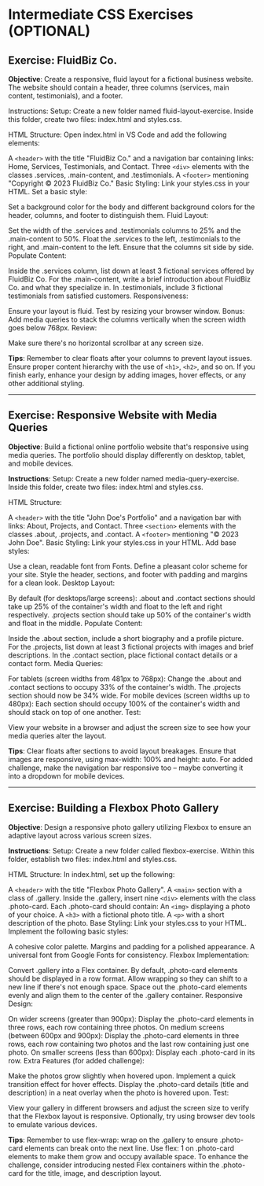 # Intermediate CSS Exercises (OPTIONAL)

## Exercise: FluidBiz Co. 
**Objective**: Create a responsive, fluid layout for a fictional business website. The website should contain a header, three columns (services, main content, testimonials), and a footer.

Instructions:
Setup: Create a new folder named fluid-layout-exercise. Inside this folder, create two files: index.html and styles.css.

HTML Structure: Open index.html in VS Code and add the following elements:

A `<header>` with the title "FluidBiz Co." and a navigation bar containing links: Home, Services, Testimonials, and Contact.
Three `<div>` elements with the classes .services, .main-content, and .testimonials.
A `<footer>` mentioning "Copyright © 2023 FluidBiz Co."
Basic Styling: Link your styles.css in your HTML. Set a basic style:

Set a background color for the body and different background colors for the header, columns, and footer to distinguish them.
Fluid Layout:

Set the width of the .services and .testimonials columns to 25% and the .main-content to 50%.
Float the .services to the left, .testimonials to the right, and .main-content to the left.
Ensure that the columns sit side by side.
Populate Content:

Inside the .services column, list down at least 3 fictional services offered by FluidBiz Co.
For the .main-content, write a brief introduction about FluidBiz Co. and what they specialize in.
In .testimonials, include 3 fictional testimonials from satisfied customers.
Responsiveness:

Ensure your layout is fluid. Test by resizing your browser window.
Bonus: Add media queries to stack the columns vertically when the screen width goes below 768px.
Review:

Make sure there's no horizontal scrollbar at any screen size.

**Tips**:
Remember to clear floats after your columns to prevent layout issues.
Ensure proper content hierarchy with the use of `<h1>`, `<h2>`, and so on.
If you finish early, enhance your design by adding images, hover effects, or any other additional styling.


---

## Exercise: Responsive Website with Media Queries
**Objective**: Build a fictional online portfolio website that's responsive using media queries. The portfolio should display differently on desktop, tablet, and mobile devices.

**Instructions**:
Setup: Create a new folder named media-query-exercise. Inside this folder, create two files: index.html and styles.css.

HTML Structure:

A `<header>` with the title "John Doe's Portfolio" and a navigation bar with links: About, Projects, and Contact.
Three `<section>` elements with the classes .about, .projects, and .contact.
A `<footer>` mentioning "© 2023 John Doe".
Basic Styling: Link your styles.css in your HTML. Add base styles:

Use a clean, readable font from Fonts.
Define a pleasant color scheme for your site.
Style the header, sections, and footer with padding and margins for a clean look.
Desktop Layout:

By default (for desktops/large screens):
.about and .contact sections should take up 25% of the container's width and float to the left and right respectively.
.projects section should take up 50% of the container's width and float in the middle.
Populate Content:

Inside the .about section, include a short biography and a profile picture.
For the .projects, list down at least 3 fictional projects with images and brief descriptions.
In the .contact section, place fictional contact details or a contact form.
Media Queries:

For tablets (screen widths from 481px to 768px):
Change the .about and .contact sections to occupy 33% of the container's width.
The .projects section should now be 34% wide.
For mobile devices (screen widths up to 480px):
Each section should occupy 100% of the container's width and should stack on top of one another.
Test:

View your website in a browser and adjust the screen size to see how your media queries alter the layout.

**Tips**:
Clear floats after sections to avoid layout breakages.
Ensure that images are responsive, using max-width: 100% and height: auto.
For added challenge, make the navigation bar responsive too – maybe converting it into a dropdown for mobile devices.

---

## Exercise: Building a Flexbox Photo Gallery
**Objective**: Design a responsive photo gallery utilizing Flexbox to ensure an adaptive layout across various screen sizes.

**Instructions**:
Setup: Create a new folder called flexbox-exercise. Within this folder, establish two files: index.html and styles.css.

HTML Structure: In index.html, set up the following:

A `<header>` with the title "Flexbox Photo Gallery".
A `<main>` section with a class of .gallery.
Inside the .gallery, insert nine `<div>` elements with the class .photo-card. Each .photo-card should contain:
An `<img>` displaying a photo of your choice.
A `<h3>` with a fictional photo title.
A `<p>` with a short description of the photo.
Base Styling: Link your styles.css to your HTML. Implement the following basic styles:

A cohesive color palette.
Margins and padding for a polished appearance.
A universal font from Google Fonts for consistency.
Flexbox Implementation:

Convert .gallery into a Flex container.
By default, .photo-card elements should be displayed in a row format. Allow wrapping so they can shift to a new line if there's not enough space.
Space out the .photo-card elements evenly and align them to the center of the .gallery container.
Responsive Design:

On wider screens (greater than 900px): Display the .photo-card elements in three rows, each row containing three photos.
On medium screens (between 600px and 900px): Display the .photo-card elements in three rows, each row containing two photos and the last row containing just one photo.
On smaller screens (less than 600px): Display each .photo-card in its row.
Extra Features (for added challenge):

Make the photos grow slightly when hovered upon.
Implement a quick transition effect for hover effects.
Display the .photo-card details (title and description) in a neat overlay when the photo is hovered upon.
Test:

View your gallery in different browsers and adjust the screen size to verify that the Flexbox layout is responsive.
Optionally, try using browser dev tools to emulate various devices.

**Tips**:
Remember to use flex-wrap: wrap on the .gallery to ensure .photo-card elements can break onto the next line.
Use flex: 1 on .photo-card elements to make them grow and occupy available space.
To enhance the challenge, consider introducing nested Flex containers within the .photo-card for the title, image, and description layout.